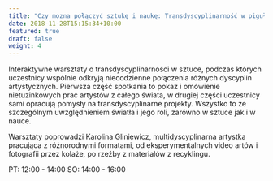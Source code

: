 ```yaml
---
title: "Czy mozna połączyć sztukę i naukę: Transdyscyplinarność w pigułce – warsztaty z Karoliną Gliniewicz"
date: 2018-11-28T15:15:34+10:00
featured: true
draft: false
weight: 4
---
```


Interaktywne warsztaty o transdyscyplinarności w sztuce, podczas których uczestnicy wspólnie odkryją niecodzienne połączenia różnych dyscyplin artystycznych. Pierwsza część spotkania to pokaz i omówienie nietuzinkowych prac artystów z całego świata, w drugiej części uczestnicy sami opracują pomysły na transdyscyplinarne projekty. Wszystko to ze szczególnym uwzględnieniem światła i jego roli, zarówno w sztuce jak i w nauce.

​​Warsztaty poprowadzi ​​Karolina Gliniewicz, multidyscyplinarna artystka pracująca z różnorodnymi formatami, od eksperymentalnych video artów i fotografii przez kolaże, po rzeźby z materiałów z recyklingu.

PT: 12:00 - 14:00
SO: 14:00 - 16:00